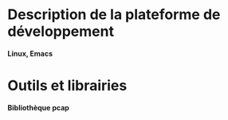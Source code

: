# Description de la plateforme de développement #
**Linux, Emacs**

# Outils et librairies #
**Bibliothèque pcap**